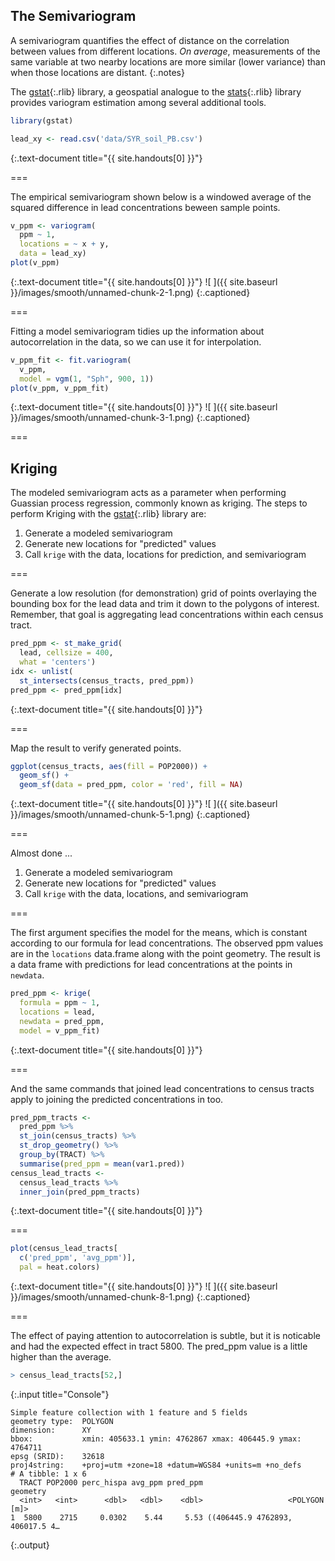 ---
---
    
## The Semivariogram

A semivariogram quantifies the effect of distance on the correlation between
values from different locations. *On average*, measurements of the same variable
at two nearby locations are more similar (lower variance) than when those locations
are distant.
{:.notes}

The [gstat](){:.rlib} library, a geospatial analogue to the [stats](){:.rlib}
library provides variogram estimation among several additional tools.



~~~r
library(gstat)

lead_xy <- read.csv('data/SYR_soil_PB.csv')
~~~
{:.text-document title="{{ site.handouts[0] }}"}


===

The empirical semivariogram shown below is a windowed average of the squared
difference in lead concentrations beween sample points.



~~~r
v_ppm <- variogram(
  ppm ~ 1,
  locations = ~ x + y,
  data = lead_xy)
plot(v_ppm)
~~~
{:.text-document title="{{ site.handouts[0] }}"}
![ ]({{ site.baseurl }}/images/smooth/unnamed-chunk-2-1.png)
{:.captioned}

===

Fitting a model semivariogram tidies up the information about autocorrelation
in the data, so we can use it for interpolation.



~~~r
v_ppm_fit <- fit.variogram(
  v_ppm,
  model = vgm(1, "Sph", 900, 1))
plot(v_ppm, v_ppm_fit)
~~~
{:.text-document title="{{ site.handouts[0] }}"}
![ ]({{ site.baseurl }}/images/smooth/unnamed-chunk-3-1.png)
{:.captioned}

===

## Kriging

The modeled semivariogram acts as a parameter when performing Guassian process regression, commonly known as kriging. The steps to perform Kriging with the [gstat](){:.rlib} library are:

1. Generate a modeled semivariogram
1. Generate new locations for "predicted" values
1. Call `krige` with the data, locations for prediction, and semivariogram

===

Generate a low resolution (for demonstration) grid of points overlaying the
bounding box for the lead data and trim it down to the polygons of interest.
Remember, that goal is aggregating lead concentrations within each census tract.



~~~r
pred_ppm <- st_make_grid(
  lead, cellsize = 400,
  what = 'centers')
idx <- unlist(
  st_intersects(census_tracts, pred_ppm))
pred_ppm <- pred_ppm[idx]
~~~
{:.text-document title="{{ site.handouts[0] }}"}


===

Map the result to verify generated points.



~~~r
ggplot(census_tracts, aes(fill = POP2000)) +
  geom_sf() +
  geom_sf(data = pred_ppm, color = 'red', fill = NA)
~~~
{:.text-document title="{{ site.handouts[0] }}"}
![ ]({{ site.baseurl }}/images/smooth/unnamed-chunk-5-1.png)
{:.captioned}

===

Almost done ...

1. Generate a modeled semivariogram
1. Generate new locations for "predicted" values
1. Call `krige` with the data, locations, and semivariogram

===

The first argument specifies the model for the means, which is constant according to our 
formula for lead concentrations. The observed ppm values are in the `locations` data.frame along with the point geometry. The result is a data frame with predictions for lead concentrations at the points in `newdata`.



~~~r
pred_ppm <- krige(
  formula = ppm ~ 1,
  locations = lead,
  newdata = pred_ppm,
  model = v_ppm_fit)
~~~
{:.text-document title="{{ site.handouts[0] }}"}


===

And the same commands that joined lead concentrations to census tracts apply to
joining the predicted concentrations in too.



~~~r
pred_ppm_tracts <-
  pred_ppm %>%
  st_join(census_tracts) %>%
  st_drop_geometry() %>%
  group_by(TRACT) %>%
  summarise(pred_ppm = mean(var1.pred))
census_lead_tracts <- 
  census_lead_tracts %>%
  inner_join(pred_ppm_tracts)
~~~
{:.text-document title="{{ site.handouts[0] }}"}


===



~~~r
plot(census_lead_tracts[
  c('pred_ppm', 'avg_ppm')],
  pal = heat.colors)
~~~
{:.text-document title="{{ site.handouts[0] }}"}
![ ]({{ site.baseurl }}/images/smooth/unnamed-chunk-8-1.png)
{:.captioned}

===

The effect of paying attention to autocorrelation is subtle, but it is noticable and had the expected effect in tract 5800. The pred_ppm value is a little higher than the average.



~~~r
> census_lead_tracts[52,]
~~~
{:.input title="Console"}


~~~
Simple feature collection with 1 feature and 5 fields
geometry type:  POLYGON
dimension:      XY
bbox:           xmin: 405633.1 ymin: 4762867 xmax: 406445.9 ymax: 4764711
epsg (SRID):    32618
proj4string:    +proj=utm +zone=18 +datum=WGS84 +units=m +no_defs
# A tibble: 1 x 6
  TRACT POP2000 perc_hispa avg_ppm pred_ppm                        geometry
  <int>   <int>      <dbl>   <dbl>    <dbl>                   <POLYGON [m]>
1  5800    2715     0.0302    5.44     5.53 ((406445.9 4762893, 406017.5 4…
~~~
{:.output}

